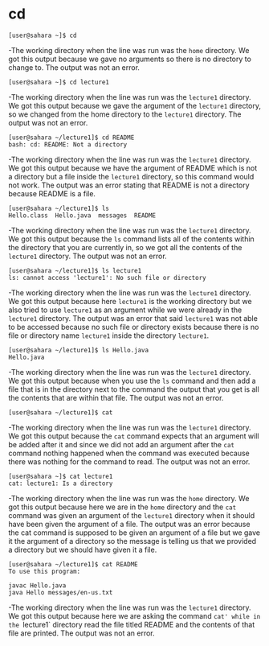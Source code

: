  # cd
```
[user@sahara ~]$ cd
```
-The working directory when the line was run was the `home` directory.
We got this output because we gave no arguments so there is no directory to change to.
The output was not an error.

```
[user@sahara ~]$ cd lecture1
```
-The working directory when the line was run was the `lecture1` directory.
We got this output because we gave the argument of the `lecture1` directory, so we changed from the home directory to the `lecture1` directory.
The output was not an error.

```
[user@sahara ~/lecture1]$ cd README
bash: cd: README: Not a directory
```

-The working directory when the line was run was the `lecture1` directory.
We got this output because we have the argument of README which is not a directory but a file inside the `lecture1` directory, so this command would not work.
The output was an error stating that README is not a directory because README is a file.



```
[user@sahara ~/lecture1]$ ls
Hello.class  Hello.java  messages  README
```
-The working directory when the line was run was the `lecture1` directory.
We got this output because the `ls` command lists all of the contents within the directory that you are currently in, so we got all the contents of the `lecture1` directory.
The output was not an error.

```
[user@sahara ~/lecture1]$ ls lecture1
ls: cannot access 'lecture1': No such file or directory
```
-The working directory when the line was run was the `lecture1` directory.
We got this output because here `lecture1` is the working directory but we also tried to use `lecture1` as an argument while we were already in the `lecture1` directory.
The output was an error that said `lecture1` was not able to be accessed because no such file or directory exists because there is no file or directory name `lecture1` inside the directory `lecture1`.

```
[user@sahara ~/lecture1]$ ls Hello.java
Hello.java
```
-The working directory when the line was run was the `lecture1` directory.
We got this output because when you use the `ls` command and then add a file that is in the directory next to the command the output that you get is all the contents that are within that file.
The output was not an error.





```
[user@sahara ~/lecture1]$ cat
```
-The working directory when the line was run was the `lecture1` directory.
We got this output because the `cat` command expects that an argument will be added after it and since we did not add an argument after the `cat` command nothing happened when the command was executed because there was nothing for the command to read.
The output was not an error.

```
[user@sahara ~]$ cat lecture1
cat: lecture1: Is a directory
```

-The working directory when the line was run was the `home` directory. We got this output because here we are in the `home` directory and the `cat` command was given an argument of the `lecture1` directory when it should have been given the argument of a file. The output was an error because the cat command is supposed to be given an argument of a file but we gave it the argument of a directory so the message is telling us that we provided a directory but we should have given it a file.


```
[user@sahara ~/lecture1]$ cat README
To use this program:

javac Hello.java
java Hello messages/en-us.txt
```         

-The working directory when the line was run was the `lecture1` directory. 
We got this output because here we are asking the command `cat' while in the `lecture1` directory read the file titled README and the contents of that file are printed.
The output was not an error.

